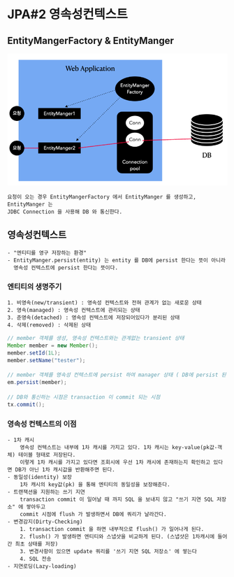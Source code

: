# JPA#2 영속성컨텍스트

## EntityMangerFactory & EntityManger

![엔티티매니저팩토리](https://github.com/JadenKim940105/TIL/blob/master/jpa/img/emf.png)  

```text
요청이 오는 경우 EntityMangerFactory 에서 EntityManger 를 생성하고, EntityManger 는
JDBC Connection 을 사용해 DB 와 통신한다.  
```

## 영속성컨텍스트
```text
- "엔티티를 영구 저장하는 환경"
- EntityManger.persist(entity) 는 entity 를 DB에 persist 한다는 뜻이 아니라 
  영속성 컨텍스트에 persist 한다는 뜻이다. 
```

### 엔티티의 생명주기 
```text
1. 비영속(new/transient) : 영속성 컨텍스트와 전혀 관계가 없는 새로운 상태
2. 영속(managed) : 영속성 컨텍스트에 관리되는 상태
3. 준영속(detached) : 영속성 컨텍스트에 저장되어있다가 분리된 상태
4. 삭제(removed) : 삭제된 상태  
```
```java
// member 객체를 생성, 영속성 컨텍스트와는 관계없는 transient 상태
Member member = new Member();
member.setId(1L);
member.setName("tester");

// member 객체를 영속성 컨텍스트에 persist 하여 manager 상태 ( DB에 persist 된 건 아님 )
em.persist(member);

// DB와 통신하는 시점은 transaction 이 commit 되는 시점 
tx.commit();
```

### 영속성 컨텍스트의 이점
```text
- 1차 캐시
    영속성 컨텍스트는 내부에 1차 캐시를 가지고 있다. 1차 캐시는 key-value(pk값-객체) 테이블 형태로 저장된다.
    이렇게 1차 캐시를 가지고 있다면 조회시에 우선 1차 캐시에 존재하는지 확인하고 있다면 DB가 아닌 1차 캐시값을 반환해주면 된다.   
- 동일성(identity) 보장
    1차 캐시의 key값(pk) 을 통해 엔티티의 동일성을 보장해준다.    
- 트랜잭션을 지원하는 쓰기 지연
    transaction commit 이 일어날 때 까지 SQL 을 보내지 않고 "쓰기 지연 SQL 저장소" 에 쌓아두고
    commit 시점에 flush 가 발생하면서 DB에 쿼리가 날라간다. 
- 변경감지(Dirty-Checking) 
    1. transaction commit 을 하면 내부적으로 flush() 가 일어나게 된다. 
    2. flush() 가 발생하면 엔티티와 스냅샷을 비교하게 된다. (스냅샷은 1차캐시에 들어간 최초 상태를 저장)
    3. 변경사항이 있으면 update 쿼리를 '쓰기 지연 SQL 저장소' 에 쌓는다 
    4. SQL 전송
- 지연로딩(Lazy-loading) 
```


